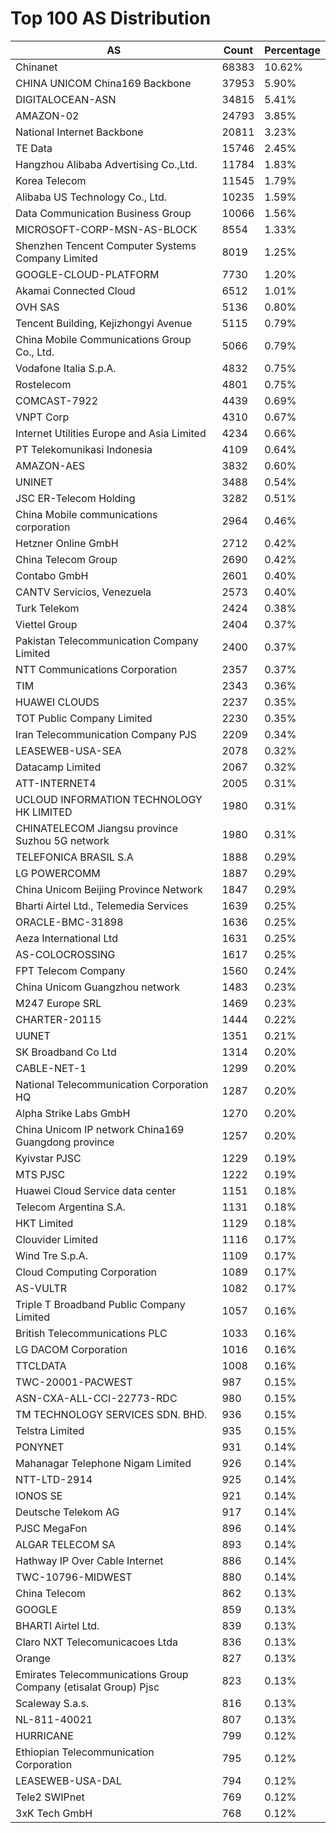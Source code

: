 # Top 100 AS Distribution
| AS | Count | Percentage |
|----|----|----|
| Chinanet | 68383 | 10.62% |
| CHINA UNICOM China169 Backbone | 37953 | 5.90% |
| DIGITALOCEAN-ASN | 34815 | 5.41% |
| AMAZON-02 | 24793 | 3.85% |
| National Internet Backbone | 20811 | 3.23% |
| TE Data | 15746 | 2.45% |
| Hangzhou Alibaba Advertising Co.,Ltd. | 11784 | 1.83% |
| Korea Telecom | 11545 | 1.79% |
| Alibaba US Technology Co., Ltd. | 10235 | 1.59% |
| Data Communication Business Group | 10066 | 1.56% |
| MICROSOFT-CORP-MSN-AS-BLOCK | 8554 | 1.33% |
| Shenzhen Tencent Computer Systems Company Limited | 8019 | 1.25% |
| GOOGLE-CLOUD-PLATFORM | 7730 | 1.20% |
| Akamai Connected Cloud | 6512 | 1.01% |
| OVH SAS | 5136 | 0.80% |
| Tencent Building, Kejizhongyi Avenue | 5115 | 0.79% |
| China Mobile Communications Group Co., Ltd. | 5066 | 0.79% |
| Vodafone Italia S.p.A. | 4832 | 0.75% |
| Rostelecom | 4801 | 0.75% |
| COMCAST-7922 | 4439 | 0.69% |
| VNPT Corp | 4310 | 0.67% |
| Internet Utilities Europe and Asia Limited | 4234 | 0.66% |
| PT Telekomunikasi Indonesia | 4109 | 0.64% |
| AMAZON-AES | 3832 | 0.60% |
| UNINET | 3488 | 0.54% |
| JSC ER-Telecom Holding | 3282 | 0.51% |
| China Mobile communications corporation | 2964 | 0.46% |
| Hetzner Online GmbH | 2712 | 0.42% |
| China Telecom Group | 2690 | 0.42% |
| Contabo GmbH | 2601 | 0.40% |
| CANTV Servicios, Venezuela | 2573 | 0.40% |
| Turk Telekom | 2424 | 0.38% |
| Viettel Group | 2404 | 0.37% |
| Pakistan Telecommunication Company Limited | 2400 | 0.37% |
| NTT Communications Corporation | 2357 | 0.37% |
| TIM | 2343 | 0.36% |
| HUAWEI CLOUDS | 2237 | 0.35% |
| TOT Public Company Limited | 2230 | 0.35% |
| Iran Telecommunication Company PJS | 2209 | 0.34% |
| LEASEWEB-USA-SEA | 2078 | 0.32% |
| Datacamp Limited | 2067 | 0.32% |
| ATT-INTERNET4 | 2005 | 0.31% |
| UCLOUD INFORMATION TECHNOLOGY HK LIMITED | 1980 | 0.31% |
| CHINATELECOM Jiangsu province Suzhou 5G network | 1980 | 0.31% |
| TELEFONICA BRASIL S.A | 1888 | 0.29% |
| LG POWERCOMM | 1887 | 0.29% |
| China Unicom Beijing Province Network | 1847 | 0.29% |
| Bharti Airtel Ltd., Telemedia Services | 1639 | 0.25% |
| ORACLE-BMC-31898 | 1636 | 0.25% |
| Aeza International Ltd | 1631 | 0.25% |
| AS-COLOCROSSING | 1617 | 0.25% |
| FPT Telecom Company | 1560 | 0.24% |
| China Unicom Guangzhou network | 1483 | 0.23% |
| M247 Europe SRL | 1469 | 0.23% |
| CHARTER-20115 | 1444 | 0.22% |
| UUNET | 1351 | 0.21% |
| SK Broadband Co Ltd | 1314 | 0.20% |
| CABLE-NET-1 | 1299 | 0.20% |
| National Telecommunication Corporation HQ | 1287 | 0.20% |
| Alpha Strike Labs GmbH | 1270 | 0.20% |
| China Unicom IP network China169 Guangdong province | 1257 | 0.20% |
| Kyivstar PJSC | 1229 | 0.19% |
| MTS PJSC | 1222 | 0.19% |
| Huawei Cloud Service data center | 1151 | 0.18% |
| Telecom Argentina S.A. | 1131 | 0.18% |
| HKT Limited | 1129 | 0.18% |
| Clouvider Limited | 1116 | 0.17% |
| Wind Tre S.p.A. | 1109 | 0.17% |
| Cloud Computing Corporation | 1089 | 0.17% |
| AS-VULTR | 1082 | 0.17% |
| Triple T Broadband Public Company Limited | 1057 | 0.16% |
| British Telecommunications PLC | 1033 | 0.16% |
| LG DACOM Corporation | 1016 | 0.16% |
| TTCLDATA | 1008 | 0.16% |
| TWC-20001-PACWEST | 987 | 0.15% |
| ASN-CXA-ALL-CCI-22773-RDC | 980 | 0.15% |
| TM TECHNOLOGY SERVICES SDN. BHD. | 936 | 0.15% |
| Telstra Limited | 935 | 0.15% |
| PONYNET | 931 | 0.14% |
| Mahanagar Telephone Nigam Limited | 926 | 0.14% |
| NTT-LTD-2914 | 925 | 0.14% |
| IONOS SE | 921 | 0.14% |
| Deutsche Telekom AG | 917 | 0.14% |
| PJSC MegaFon | 896 | 0.14% |
| ALGAR TELECOM SA | 893 | 0.14% |
| Hathway IP Over Cable Internet | 886 | 0.14% |
| TWC-10796-MIDWEST | 880 | 0.14% |
| China Telecom | 862 | 0.13% |
| GOOGLE | 859 | 0.13% |
| BHARTI Airtel Ltd. | 839 | 0.13% |
| Claro NXT Telecomunicacoes Ltda | 836 | 0.13% |
| Orange | 827 | 0.13% |
| Emirates Telecommunications Group Company (etisalat Group) Pjsc | 823 | 0.13% |
| Scaleway S.a.s. | 816 | 0.13% |
| NL-811-40021 | 807 | 0.13% |
| HURRICANE | 799 | 0.12% |
| Ethiopian Telecommunication Corporation | 795 | 0.12% |
| LEASEWEB-USA-DAL | 794 | 0.12% |
| Tele2 SWIPnet | 769 | 0.12% |
| 3xK Tech GmbH | 768 | 0.12% |

